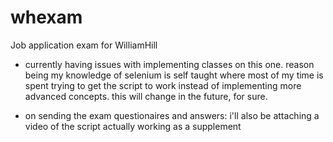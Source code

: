 # whexam
Job application exam for WilliamHill

- currently having issues with implementing classes on this one. reason being my knowledge of selenium is self taught where most of my time is spent trying to get the script to work instead of implementing more advanced concepts. this will change in the future, for sure.

- on sending the exam questionaires and answers: i'll also be attaching a video of the script actually working as a supplement
